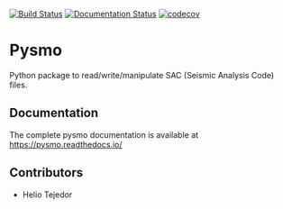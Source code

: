 [![Build Status](https://travis-ci.com/pysmo/pysmo.svg?branch=master)](https://travis-ci.com/pysmo/pysmo)
[![Documentation Status](https://readthedocs.org/projects/pysmo/badge/?version=latest)](https://pysmo.readthedocs.io/en/latest/?badge=latest)
[![codecov](https://codecov.io/gh/pysmo/pysmo/branch/master/graph/badge.svg?token=ZsHTBN4rxF)](https://codecov.io/gh/pysmo/pysmo)

Pysmo
=====

Python package to read/write/manipulate SAC (Seismic Analysis Code) files.

Documentation
-------------

The complete pysmo documentation is available at https://pysmo.readthedocs.io/

Contributors
------------

- Helio Tejedor